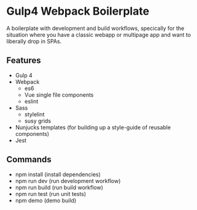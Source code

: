 # Gulp4 Webpack Boilerplate

A boilerplate with development and build workflows, specically for the situation where you have a classic webapp or multipage app and want to liberally drop in SPAs.

## Features
- Gulp 4
- Webpack
  - es6
  - Vue single file components
  - eslint
- Sass
  - stylelint
  - susy grids
- Nunjucks templates (for building up a style-guide of reusable components)
- Jest

## Commands
- npm install (install dependencies)
- npm run dev (run development workflow)
- npm run build (run build workflow)
- npm run test (run unit tests)
- npm demo (demo build)
